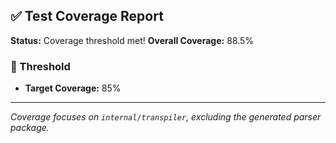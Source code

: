 ## ✅ Test Coverage Report

**Status:** Coverage threshold met!
**Overall Coverage:** 88.5%

### 🎯 Threshold
- **Target Coverage:** 85%

---
*Coverage focuses on `internal/transpiler`, excluding the generated parser package.*
